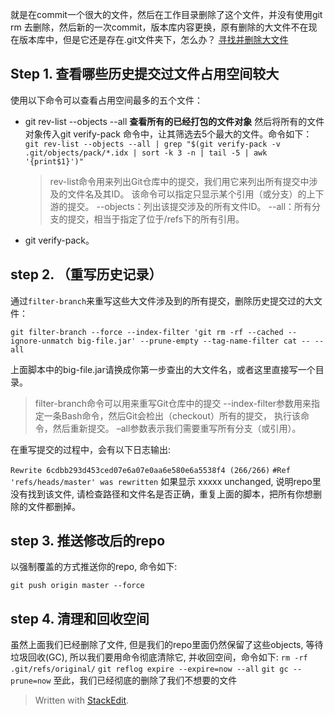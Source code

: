 就是在commit一个很大的文件，然后在工作目录删除了这个文件，并没有使用git rm
去删除，然后新的一次commit，版本库内容更换，原有删除的大文件不在现在版本库中，但是它还是存在.git文件夹下，怎么办？
[寻找并删除大文件](https://harttle.land/2016/03/22/purge-large-files-in-gitrepo.html)
## Step 1. 查看哪些历史提交过文件占用空间较大
使用以下命令可以查看占用空间最多的五个文件：
- git rev-list --objects --all
**查看所有的已经打包的文件对象**
然后将所有的文件对象传入git verify-pack 命令中，让其筛选去5个最大的文件。命令如下：
`git rev-list --objects --all | grep "$(git verify-pack -v .git/objects/pack/*.idx | sort -k 3 -n | tail -5 | awk '{print$1}')"`
	>rev-list命令用来列出Git仓库中的提交，我们用它来列出所有提交中涉及的文件名及其ID。 该命令可以指定只显示某个引用（或分支）的上下游的提交。
--objects：列出该提交涉及的所有文件ID。
--all：所有分支的提交，相当于指定了位于/refs下的所有引用。

- git verify-pack。

## step 2. （重写历史记录）
通过`filter-branch`来重写这些大文件涉及到的所有提交，删除历史提交过的大文件：

`git filter-branch --force --index-filter 'git rm -rf --cached --ignore-unmatch big-file.jar' --prune-empty --tag-name-filter cat -- --all`

上面脚本中的big-file.jar请换成你第一步查出的大文件名，或者这里直接写一个目录。

>filter-branch命令可以用来重写Git仓库中的提交
--index-filter参数用来指定一条Bash命令，然后Git会检出（checkout）所有的提交， 执行该命令，然后重新提交。
–all参数表示我们需要重写所有分支（或引用）。

在重写提交的过程中，会有以下日志输出:

`Rewrite 6cdbb293d453ced07e6a07e0aa6e580e6a5538f4 (266/266)`
 `#Ref 'refs/heads/master' was rewritten`
如果显示 xxxxx unchanged, 说明repo里没有找到该文件, 请检查路径和文件名是否正确，重复上面的脚本，把所有你想删除的文件都删掉。

## step 3. 推送修改后的repo
以强制覆盖的方式推送你的repo, 命令如下:

`git push origin master --force`

## step 4. 清理和回收空间
虽然上面我们已经删除了文件, 但是我们的repo里面仍然保留了这些objects, 等待垃圾回收(GC), 所以我们要用命令彻底清除它, 并收回空间，命令如下:
`rm -rf .git/refs/original/`
`git reflog expire --expire=now --all`
`git gc --prune=now`
至此，我们已经彻底的删除了我们不想要的文件


> Written with [StackEdit](https://stackedit.io/).
<!--stackedit_data:
eyJoaXN0b3J5IjpbLTE0NzYwMTQ2NDQsLTY0NTY1NTgzNiw2MT
QxODEwMjMsMzQ2MTEwMDU1LC0xMjg2OTI3NzMxLDIwODY1MzIy
NjddfQ==
-->